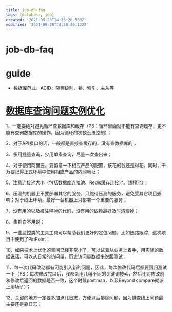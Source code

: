 ```yaml
---
title: job-db-faq
tags: [database, job]
created: '2021-09-28T14:38:20.560Z'
modified: '2021-09-28T14:38:46.122Z'
---
```


# job-db-faq

# guide

- 数据库范式、ACID、隔离级别、锁、索引、主从等
# [数据库查询问题实例优化](https://blog.csdn.net/qq_38514574/article/details/119000268)

1、一定要绝对避免循环查数据库和缓存（PS：循环里面就不能有查询缓存，更不能有查询数据库的操作，因为循环的次数没法控制）；

2、对于API接口的话，一般都是直接查缓存的，没有查数据库的；

3、多用批量查询，少用单条查询，尽量一次查出来；

4、对于使用阿里云，要留意一下相应产品的配置，该花的钱还是得花，同时，千万要记得正式环境中使用相应产品的内网地址；

5、注意连接池大小（包括数据库连接池、Redis缓存连接池、线程池）；

6、压测的机器上不要部署其它的服务，只跑待压测的服务，避免受其它项目影响；对于线上环境，最好一台机器上只部署一个重要的服务；

7、没有用的以及被注释掉的代码，没有用的依赖最好及时清理掉；

8、集群自不用说；

9、一些监控类的工具工具可以帮助我们更好的定位问题，比如链路跟踪，这次项目中使用了PinPoint；

10、如果技术上优化的空间已经非常小了，可以试着从业务上着手，用实际的数据说话，可以从日常的访问量，历史访问量数据来说服测试；

11、每一次代码改动都有可能引入新的问题，因此，每次修改代码后都要回归测试一下（PS：每次修改完以后，我都会用几组不同的关键词搜索，然后比对修改前和修改后返回的数据是否一致，这个时候postman，以及Beyond compare就派上用场了）；

12、关键的地方一定要多加点儿日志，方便以后排除问题，因为排查线上问题最主要还是靠日志；
